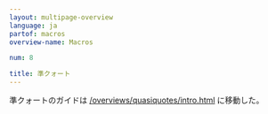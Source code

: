 ```yaml
---
layout: multipage-overview
language: ja
partof: macros
overview-name: Macros

num: 8

title: 準クォート
---
```


準クォートのガイドは [/overviews/quasiquotes/intro.html](/overviews/quasiquotes/intro.html) に移動した。
